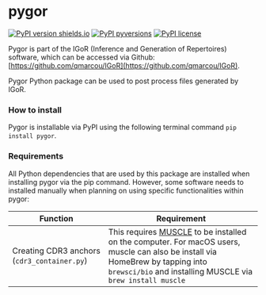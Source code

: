 # pygor

[![PyPI version shields.io](https://img.shields.io/pypi/v/pygor.svg)](https://pypi.python.org/pypi/pygor/)
[![PyPI pyversions](https://img.shields.io/pypi/pyversions/pygor.svg)](https://pypi.python.org/pypi/pygor/)
[![PyPI license](https://img.shields.io/pypi/l/pygor.svg)](https://pypi.python.org/pypi/pygor/)

Pygor is part of the IGoR (Inference and Generation of Repertoires) software, which can be accessed via Github: [https://github.com/qmarcou/IGoR](https://github.com/qmarcou/IGoR).

Pygor Python package can be used to post process files generated by IGoR.

### How to install

Pygor is installable via PyPI using the following terminal command `pip install pygor`.

### Requirements

All Python dependencies that are used by this package are installed when installing pygor via the pip command. However, some software needs to installed manually when planning on using specific functionalities within pygor:

| Function | Requirement |
| -------- | ----------- |
| Creating CDR3 anchors (`cdr3_container.py`) | This requires [MUSCLE](http://www.drive5.com/muscle/) to be installed on the computer. For macOS users, muscle can also be install via HomeBrew by tapping into `brewsci/bio` and installing MUSCLE via `brew install muscle` |
